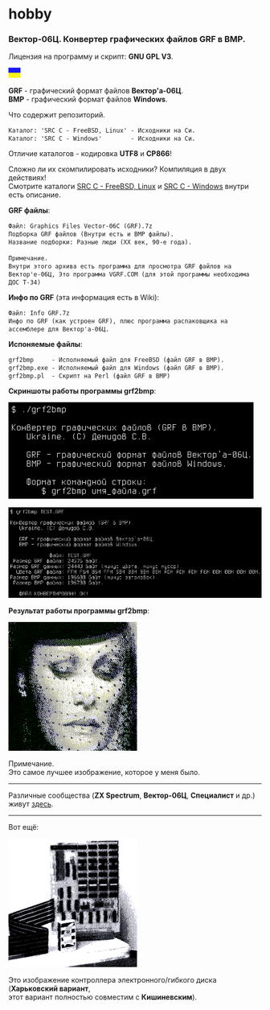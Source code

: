 # hobby
### Вектор-06Ц. Конвертер графических файлов GRF в BMP.

Лицензия на программу и скрипт: **GNU GPL V3**.

![](https://github.com/drilnet/vector-06c-grf2bmp/blob/master/UA.png)

**GRF** - графический формат файлов **Вектор'а-06Ц**.
<br>
**BMP** - графический формат файлов **Windows**.

Что содержит репозиторий.

    Каталог: 'SRC C - FreeBSD, Linux' - Исходники на Си.
    Каталог: 'SRC C - Windows'        - Исходники на Си.

Отличие каталогов - кодировка **UTF8** и **CP866**!

Сложно ли их скомпилировать исходники? Компиляция в двух действиях!
<br>
Смотрите каталоги [SRC C - FreeBSD, Linux](https://github.com/drilnet/vector-06c-grf2bmp/tree/master/SRC%20C%20-%20FreeBSD%2C%20Linux) и [SRC C - Windows](https://github.com/drilnet/vector-06c-grf2bmp/tree/master/SRC%20C%20-%20Windows)
внутри есть описание.

**GRF файлы**:

    Файл: Graphics Files Vector-06C (GRF).7z
    Подборка GRF файлов (Внутри есть и BMP файлы).
    Название подборки: Разные люди (XX век, 90-е года).

    Примечание.
    Внутри этого архива есть программа для просмотра GRF файлов на
    Вектор'е-06Ц, Это программа VGRF.COM (для этой программы необходима ДОС Т-34) 

**Инфо по GRF** (эта информация есть в Wiki):

    Файл: Info GRF.7z
    Инфо по GRF (как устроен GRF), плюс программа распаковщика на
    ассемблере для Вектор'а-06Ц.

**Испоняемые файлы**:

    grf2bmp     - Исполняемый файл для FreeBSD (файл GRF в BMP).
    grf2bmp.exe - Исполняемый файл для Windows (файл GRF в BMP).
    grf2bmp.pl  - Скрипт на Perl (файл GRF в BMP)

**Скриншоты работы программы grf2bmp**:

![](https://github.com/drilnet/vector-06c-grf2bmp/blob/master/grf2bmp_Screenshot_1.png)

![](https://github.com/drilnet/vector-06c-grf2bmp/blob/master/grf2bmp_Screenshot_2.png)

**Результат работы программы grf2bmp**:

![](https://github.com/drilnet/vector-06c-grf2bmp/blob/master/SRC%20C%20-%20FreeBSD%2C%20Linux/Test/TEST.bmp)

Примечание.
<br>
Это самое лучшее изображение, которое у меня было.

<hr>

Различные сообщества (**ZX Spectrum**, **Вектор-06Ц**, **Специалист** и др.) живут [здесь](https://zx-pk.ru/).

<hr>

Вот ещё:

![](https://github.com/drilnet/vector-06c-grf2bmp/blob/master/SRC%20C%20-%20FreeBSD%2C%20Linux/Test/TEST2.bmp)

Это изображение контроллера электронного/гибкого диска (**Харьковский вариант**,
<br>
этот вариант полностью совместим с **Кишиневским**).

 
